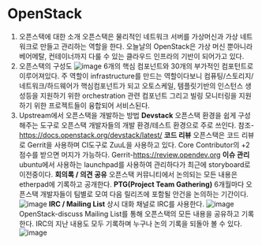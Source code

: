 # OpenStack
1. 오픈스택에 대한 소개
  오픈스택은 물리적인 네트워크 서버를 가상머신과 가상 네트워크로 만들고 관리하는 역할을 한다. 오늘날의 OpenStack은 가상 머신 뿐아니라 베어메탈, 컨테이너까지 다룰 수 있는 클라우드 인프라의 기반이 되어가고 있다.
2. 오픈스택의 구성도
  ![image](https://user-images.githubusercontent.com/86049096/169686265-8ac66c8b-418a-4fb5-be11-4e6e0354660b.png)
  6개의 핵심 컴포넌트와 30개의 부가적인 컴포턴트로 이루어져있다.
  주 역할이 infrastructure를 만드는 역할이다보니 컴퓨팅/스토리지/네트워크/하드웨어가 핵심컴포넌트가 되고 오토스케일, 템플릿기반의 인스턴스 생성등을 지원하기 위한 orchestration 관련 컴포넌트 그리고 빌링 모니터링을 지원하기 위한 프로젝트들이 융합되어 서비스된다.
3. Upstream에서 오픈스택을 개발하는 방법
  **Devstack**
    오픈스택 환경을 쉽게 구성해주는 도구로 오픈스택 개발자들의 개발 환경/테스트 환경으로 주로 쓰인다.
    참조-https://docs.openstack.org/devstack/latest/
   **코드 리뷰**
    오픈스택은 코드 리뷰로 Gerrit을 사용하며 CI도구로 ZuuL을 사용하고 있다.
    Core Contributor의 +2점수를 받으면 머지가 가능하다.
    Gerrit-https://review.opendev.org
   **이슈 관리**
    ubuntu에서 사용하는 launchpad를 사용하여 관리하다가 최근에 storyboard로 이전중이다.
   **회의록 / 의견 공유**
    오픈스택 커뮤니티에서 논의되는 모든 내용은 etherpad에 기록하고 공개한다.
   **PTG(Project Team Gathering)**
    6개월마다 오픈스택 개발자들이 팀별로 모여 다음 릴리즈에 포함될 안건을 논의하는 기간이다.
    ![image](https://user-images.githubusercontent.com/86049096/169686678-c6bf5ca1-1dfd-4a84-a08b-10a3f5540bb8.png)
   **IRC / Mailing List**
    상시 대화 채널로 IRC를 사용한다.
    ![image](https://user-images.githubusercontent.com/86049096/169686720-26a69d07-7c12-4d46-b96d-c754690af31b.png)
    OpenStack-discuss Mailing List를 통해 오픈스택의 모든 내용을 공유하고 기록한다.
    IRC의 지난 내용도 모두 기록하며 누구나 논의 기록을 되돌아 볼 수 있다.
    ![image](https://user-images.githubusercontent.com/86049096/169686741-c95e62ab-6bfb-48a3-994f-3898d68191dd.png)

